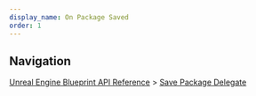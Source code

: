 ```yaml
---
display_name: On Package Saved
order: 1
---
```

## Navigation

[Unreal Engine Blueprint API Reference](https://dev.epicgames.com/documentation/en-us/unreal-engine/BlueprintAPI) > [Save Package Delegate](https://dev.epicgames.com/documentation/en-us/unreal-engine/BlueprintAPI/SavePackageDelegate)
